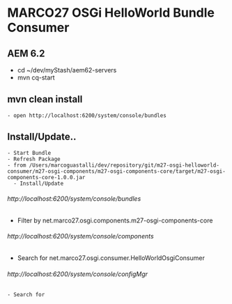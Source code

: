 # MARCO27 OSGi HelloWorld Bundle Consumer

## AEM 6.2
- cd ~/dev/myStash/aem62-servers
- mvn cq-start

## mvn clean install
    - open http://localhost:6200/system/console/bundles
## Install/Update..
    - Start Bundle
    - Refresh Package
    - from /Users/marcoguastalli/dev/repository/git/m27-osgi-helloworld-consumer/m27-osgi-components/m27-osgi-components-core/target/m27-osgi-components-core-1.0.0.jar
      - Install/Update

###### http://localhost:6200/system/console/bundles
   - Filter by net.marco27.osgi.components.m27-osgi-components-core

###### http://localhost:6200/system/console/components
   - Search for net.marco27.osgi.consumer.HelloWorldOsgiConsumer

###### http://localhost:6200/system/console/configMgr
    - Search for